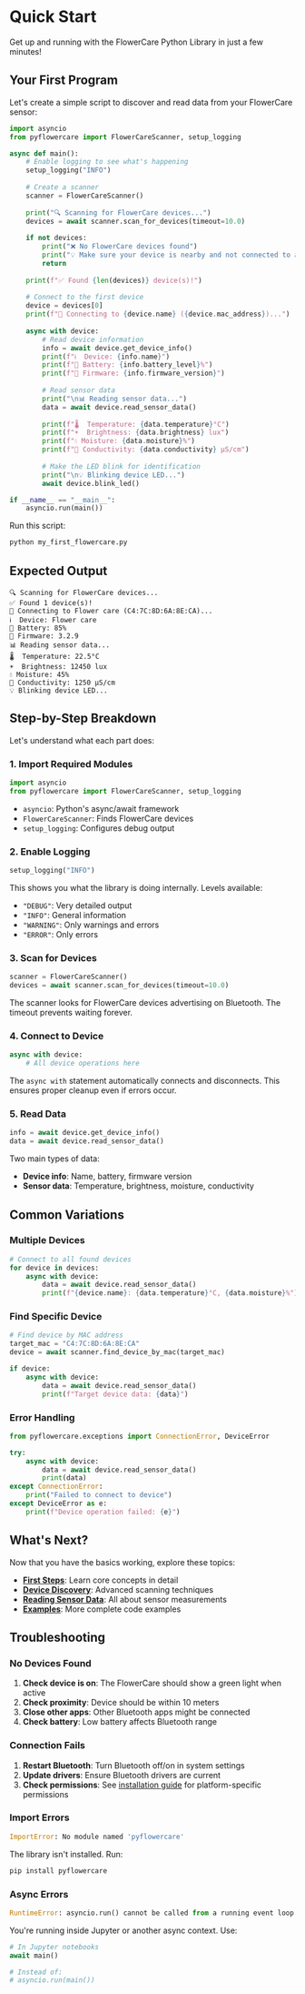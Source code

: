 # Quick Start

Get up and running with the FlowerCare Python Library in just a few minutes!

## Your First Program

Let's create a simple script to discover and read data from your FlowerCare sensor:

```python title="my_first_flowercare.py"
import asyncio
from pyflowercare import FlowerCareScanner, setup_logging

async def main():
    # Enable logging to see what's happening
    setup_logging("INFO")
    
    # Create a scanner
    scanner = FlowerCareScanner()
    
    print("🔍 Scanning for FlowerCare devices...")
    devices = await scanner.scan_for_devices(timeout=10.0)
    
    if not devices:
        print("❌ No FlowerCare devices found")
        print("💡 Make sure your device is nearby and not connected to another app")
        return
    
    print(f"✅ Found {len(devices)} device(s)!")
    
    # Connect to the first device
    device = devices[0]
    print(f"📱 Connecting to {device.name} ({device.mac_address})...")
    
    async with device:
        # Read device information
        info = await device.get_device_info()
        print(f"ℹ️  Device: {info.name}")
        print(f"🔋 Battery: {info.battery_level}%")
        print(f"💾 Firmware: {info.firmware_version}")
        
        # Read sensor data
        print("\n📊 Reading sensor data...")
        data = await device.read_sensor_data()
        
        print(f"🌡️  Temperature: {data.temperature}°C")
        print(f"☀️  Brightness: {data.brightness} lux")
        print(f"💧 Moisture: {data.moisture}%")
        print(f"🌿 Conductivity: {data.conductivity} µS/cm")
        
        # Make the LED blink for identification
        print("\n💡 Blinking device LED...")
        await device.blink_led()

if __name__ == "__main__":
    asyncio.run(main())
```

Run this script:
```bash
python my_first_flowercare.py
```

## Expected Output

```
🔍 Scanning for FlowerCare devices...
✅ Found 1 device(s)!
📱 Connecting to Flower care (C4:7C:8D:6A:8E:CA)...
ℹ️  Device: Flower care
🔋 Battery: 85%
💾 Firmware: 3.2.9
📊 Reading sensor data...
🌡️  Temperature: 22.5°C
☀️  Brightness: 12450 lux
💧 Moisture: 45%
🌿 Conductivity: 1250 µS/cm
💡 Blinking device LED...
```

## Step-by-Step Breakdown

Let's understand what each part does:

### 1. Import Required Modules

```python
import asyncio
from pyflowercare import FlowerCareScanner, setup_logging
```

- `asyncio`: Python's async/await framework
- `FlowerCareScanner`: Finds FlowerCare devices
- `setup_logging`: Configures debug output

### 2. Enable Logging

```python
setup_logging("INFO")
```

This shows you what the library is doing internally. Levels available:
- `"DEBUG"`: Very detailed output
- `"INFO"`: General information
- `"WARNING"`: Only warnings and errors
- `"ERROR"`: Only errors

### 3. Scan for Devices

```python
scanner = FlowerCareScanner()
devices = await scanner.scan_for_devices(timeout=10.0)
```

The scanner looks for FlowerCare devices advertising on Bluetooth. The timeout prevents waiting forever.

### 4. Connect to Device

```python
async with device:
    # All device operations here
```

The `async with` statement automatically connects and disconnects. This ensures proper cleanup even if errors occur.

### 5. Read Data

```python
info = await device.get_device_info()
data = await device.read_sensor_data()
```

Two main types of data:
- **Device info**: Name, battery, firmware version
- **Sensor data**: Temperature, brightness, moisture, conductivity

## Common Variations

### Multiple Devices

```python
# Connect to all found devices
for device in devices:
    async with device:
        data = await device.read_sensor_data()
        print(f"{device.name}: {data.temperature}°C, {data.moisture}%")
```

### Find Specific Device

```python
# Find device by MAC address
target_mac = "C4:7C:8D:6A:8E:CA"
device = await scanner.find_device_by_mac(target_mac)

if device:
    async with device:
        data = await device.read_sensor_data()
        print(f"Target device data: {data}")
```

### Error Handling

```python
from pyflowercare.exceptions import ConnectionError, DeviceError

try:
    async with device:
        data = await device.read_sensor_data()
        print(data)
except ConnectionError:
    print("Failed to connect to device")
except DeviceError as e:
    print(f"Device operation failed: {e}")
```

## What's Next?

Now that you have the basics working, explore these topics:

- **[First Steps](first-steps.md)**: Learn core concepts in detail
- **[Device Discovery](../user-guide/device-discovery.md)**: Advanced scanning techniques
- **[Reading Sensor Data](../user-guide/reading-data.md)**: All about sensor measurements
- **[Examples](../examples/basic-usage.md)**: More complete code examples

## Troubleshooting

### No Devices Found

1. **Check device is on**: The FlowerCare should show a green light when active
2. **Check proximity**: Device should be within 10 meters
3. **Close other apps**: Other Bluetooth apps might be connected
4. **Check battery**: Low battery affects Bluetooth range

### Connection Fails

1. **Restart Bluetooth**: Turn Bluetooth off/on in system settings
2. **Update drivers**: Ensure Bluetooth drivers are current
3. **Check permissions**: See [installation guide](installation.md) for platform-specific permissions

### Import Errors

```python
ImportError: No module named 'pyflowercare'
```

The library isn't installed. Run:
```bash
pip install pyflowercare
```

### Async Errors

```python
RuntimeError: asyncio.run() cannot be called from a running event loop
```

You're running inside Jupyter or another async context. Use:
```python
# In Jupyter notebooks
await main()

# Instead of:
# asyncio.run(main())
```